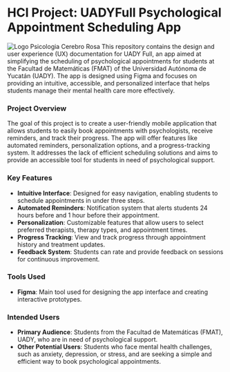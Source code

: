 # HCI Project: UADYFull Psychological Appointment Scheduling App
![Logo Psicologia Cerebro Rosa](https://github.com/user-attachments/assets/15e2dcc2-81df-47bb-9d38-410f9acb0e86)
This repository contains the design and user experience (UX) documentation for UADY Full, an app aimed at simplifying the scheduling of psychological appointments for students at the Facultad de Matemáticas (FMAT) of the Universidad Autónoma de Yucatán (UADY). The app is designed using Figma and focuses on providing an intuitive, accessible, and personalized interface that helps students manage their mental health care more effectively.

### Project Overview
The goal of this project is to create a user-friendly mobile application that allows students to easily book appointments with psychologists, receive reminders, and track their progress. The app will offer features like automated reminders, personalization options, and a progress-tracking system. It addresses the lack of efficient scheduling solutions and aims to provide an accessible tool for students in need of psychological support.

### Key Features
- **Intuitive Interface**: Designed for easy navigation, enabling students to schedule appointments in under three steps.
- **Automated Reminders**: Notification system that alerts students 24 hours before and 1 hour before their appointment.
- **Personalization**: Customizable features that allow users to select preferred therapists, therapy types, and appointment times.
- **Progress Tracking**: View and track progress through appointment history and treatment updates.
- **Feedback System**: Students can rate and provide feedback on sessions for continuous improvement.

### Tools Used
- **Figma**: Main tool used for designing the app interface and creating interactive prototypes.

### Intended Users
- **Primary Audience**: Students from the Facultad de Matemáticas (FMAT), UADY, who are in need of psychological support.
- **Other Potential Users**: Students who face mental health challenges, such as anxiety, depression, or stress, and are seeking a simple and efficient way to book psychological appointments.
